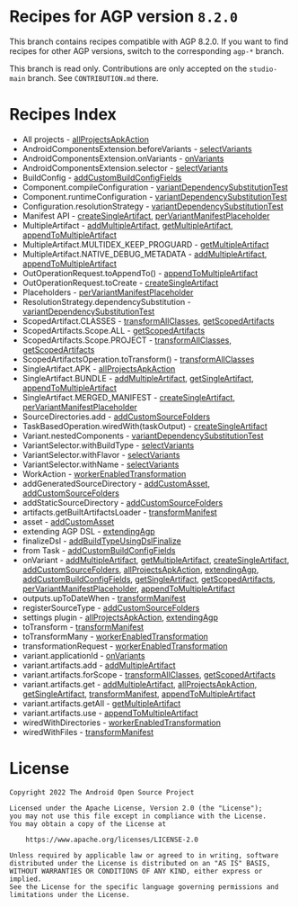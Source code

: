 # Recipes for AGP version `8.2.0`
This branch contains recipes compatible with AGP 8.2.0. If you want to find recipes
for other AGP versions, switch to the corresponding `agp-*` branch.

This branch is read only. Contributions are only accepted on the `studio-main` branch. See `CONTRIBUTION.md`
there.
# Recipes Index
* All projects - 
[allProjectsApkAction](allProjectsApkAction)
* AndroidComponentsExtension.beforeVariants - 
[selectVariants](selectVariants)
* AndroidComponentsExtension.onVariants - 
[onVariants](onVariants)
* AndroidComponentsExtension.selector - 
[selectVariants](selectVariants)
* BuildConfig - 
[addCustomBuildConfigFields](addCustomBuildConfigFields)
* Component.compileConfiguration - 
[variantDependencySubstitutionTest](variantDependencySubstitutionTest)
* Component.runtimeConfiguration - 
[variantDependencySubstitutionTest](variantDependencySubstitutionTest)
* Configuration.resolutionStrategy - 
[variantDependencySubstitutionTest](variantDependencySubstitutionTest)
* Manifest API - 
[createSingleArtifact](createSingleArtifact), [perVariantManifestPlaceholder](perVariantManifestPlaceholder)
* MultipleArtifact - 
[addMultipleArtifact](addMultipleArtifact), [getMultipleArtifact](getMultipleArtifact), [appendToMultipleArtifact](appendToMultipleArtifact)
* MultipleArtifact.MULTIDEX_KEEP_PROGUARD - 
[getMultipleArtifact](getMultipleArtifact)
* MultipleArtifact.NATIVE_DEBUG_METADATA - 
[addMultipleArtifact](addMultipleArtifact), [appendToMultipleArtifact](appendToMultipleArtifact)
* OutOperationRequest.toAppendTo() - 
[appendToMultipleArtifact](appendToMultipleArtifact)
* OutOperationRequest.toCreate - 
[createSingleArtifact](createSingleArtifact)
* Placeholders - 
[perVariantManifestPlaceholder](perVariantManifestPlaceholder)
* ResolutionStrategy.dependencySubstitution - 
[variantDependencySubstitutionTest](variantDependencySubstitutionTest)
* ScopedArtifact.CLASSES - 
[transformAllClasses](transformAllClasses), [getScopedArtifacts](getScopedArtifacts)
* ScopedArtifacts.Scope.ALL - 
[getScopedArtifacts](getScopedArtifacts)
* ScopedArtifacts.Scope.PROJECT - 
[transformAllClasses](transformAllClasses), [getScopedArtifacts](getScopedArtifacts)
* ScopedArtifactsOperation.toTransform() - 
[transformAllClasses](transformAllClasses)
* SingleArtifact.APK - 
[allProjectsApkAction](allProjectsApkAction)
* SingleArtifact.BUNDLE - 
[addMultipleArtifact](addMultipleArtifact), [getSingleArtifact](getSingleArtifact), [appendToMultipleArtifact](appendToMultipleArtifact)
* SingleArtifact.MERGED_MANIFEST - 
[createSingleArtifact](createSingleArtifact), [perVariantManifestPlaceholder](perVariantManifestPlaceholder)
* SourceDirectories.add - 
[addCustomSourceFolders](addCustomSourceFolders)
* TaskBasedOperation.wiredWith(taskOutput) - 
[createSingleArtifact](createSingleArtifact)
* Variant.nestedComponents - 
[variantDependencySubstitutionTest](variantDependencySubstitutionTest)
* VariantSelector.withBuildType - 
[selectVariants](selectVariants)
* VariantSelector.withFlavor - 
[selectVariants](selectVariants)
* VariantSelector.withName - 
[selectVariants](selectVariants)
* WorkAction - 
[workerEnabledTransformation](workerEnabledTransformation)
* addGeneratedSourceDirectory - 
[addCustomAsset](addCustomAsset), [addCustomSourceFolders](addCustomSourceFolders)
* addStaticSourceDirectory - 
[addCustomSourceFolders](addCustomSourceFolders)
* artifacts.getBuiltArtifactsLoader - 
[transformManifest](transformManifest)
* asset - 
[addCustomAsset](addCustomAsset)
* extending AGP DSL - 
[extendingAgp](extendingAgp)
* finalizeDsl - 
[addBuildTypeUsingDslFinalize](addBuildTypeUsingDslFinalize)
* from Task - 
[addCustomBuildConfigFields](addCustomBuildConfigFields)
* onVariant - 
[addMultipleArtifact](addMultipleArtifact), [getMultipleArtifact](getMultipleArtifact), [createSingleArtifact](createSingleArtifact), [addCustomSourceFolders](addCustomSourceFolders), [allProjectsApkAction](allProjectsApkAction), [extendingAgp](extendingAgp), [addCustomBuildConfigFields](addCustomBuildConfigFields), [getSingleArtifact](getSingleArtifact), [getScopedArtifacts](getScopedArtifacts), [perVariantManifestPlaceholder](perVariantManifestPlaceholder), [appendToMultipleArtifact](appendToMultipleArtifact)
* outputs.upToDateWhen - 
[transformManifest](transformManifest)
* registerSourceType - 
[addCustomSourceFolders](addCustomSourceFolders)
* settings plugin - 
[allProjectsApkAction](allProjectsApkAction), [extendingAgp](extendingAgp)
* toTransform - 
[transformManifest](transformManifest)
* toTransformMany - 
[workerEnabledTransformation](workerEnabledTransformation)
* transformationRequest - 
[workerEnabledTransformation](workerEnabledTransformation)
* variant.applicationId - 
[onVariants](onVariants)
* variant.artifacts.add - 
[addMultipleArtifact](addMultipleArtifact)
* variant.artifacts.forScope - 
[transformAllClasses](transformAllClasses), [getScopedArtifacts](getScopedArtifacts)
* variant.artifacts.get - 
[addMultipleArtifact](addMultipleArtifact), [allProjectsApkAction](allProjectsApkAction), [getSingleArtifact](getSingleArtifact), [transformManifest](transformManifest), [appendToMultipleArtifact](appendToMultipleArtifact)
* variant.artifacts.getAll - 
[getMultipleArtifact](getMultipleArtifact)
* variant.artifacts.use - 
[appendToMultipleArtifact](appendToMultipleArtifact)
* wiredWithDirectories - 
[workerEnabledTransformation](workerEnabledTransformation)
* wiredWithFiles - 
[transformManifest](transformManifest)
# License
```
Copyright 2022 The Android Open Source Project

Licensed under the Apache License, Version 2.0 (the "License");
you may not use this file except in compliance with the License.
You may obtain a copy of the License at

    https://www.apache.org/licenses/LICENSE-2.0

Unless required by applicable law or agreed to in writing, software
distributed under the License is distributed on an "AS IS" BASIS,
WITHOUT WARRANTIES OR CONDITIONS OF ANY KIND, either express or implied.
See the License for the specific language governing permissions and
limitations under the License.
```
